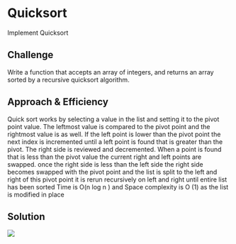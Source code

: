 # Quicksort

Implement Quicksort

## Challenge

Write a function that accepts an array of integers, and returns an array sorted by a recursive quicksort algorithm.

## Approach & Efficiency
Quick sort works by selecting a value in the list and setting it to the pivot point value. The leftmost value is compared to the pivot point and the rightmost value is as well. If the left point is lower than the pivot point the next index is incremented until a left point is found that is greater than the pivot. The right side is reviewed and decremented. When a point is found that is less than the pivot value the current right and left points are swapped. once the right side is less than the left side the right side becomes swapped with the pivot point and the list is split to the left and right of this pivot point
it is rerun recursively on left and right until entire list has been sorted
Time is O(n log n ) and Space complexity is O (1) as the list is modified in place

## Solution

![](../../assets/.jpg)
